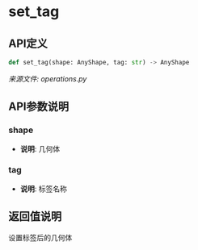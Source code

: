 # set_tag

## API定义

```python
def set_tag(shape: AnyShape, tag: str) -> AnyShape
```

*来源文件: operations.py*

## API参数说明

### shape

- **说明**: 几何体

### tag

- **说明**: 标签名称

## 返回值说明

设置标签后的几何体

